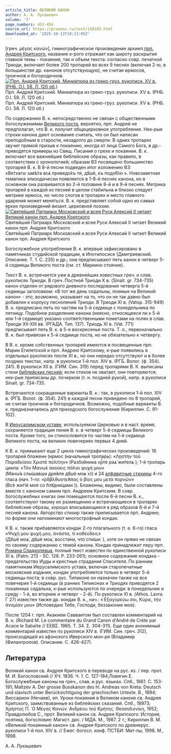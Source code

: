 ```yaml
---
article_title: ВЕЛИКИЙ КАНОН
author: А. А. Лукашевич
volume: '7'
page_numbers: 453-454
source_url: https://pravenc.ru/text/150105.html
downloaded_at: '2025-10-13T10:13:05Z'
---
```


[греч. μέγας κανών], гимнографическое произведение архиеп.[прп. Андрея Критского](<https://pravenc.ru/text/АНДРЕЙ прп  (пам  4 июля)  архиеп  Критский.html>), название к-рого отражает как широту раскрытия главной темы - покаяния, так и объем текста: согласно совр. печатной Триоди, включает более 200 тропарей во всех 9 песнях (включая 2-ю, в большинстве др. канонов отсутствующую), не считая ирмосов, троичнов и богородичнов.[![Прп. Андрей Критский. Миниатюра из греко-груз. рукописи. XV в. (РНБ. O.I. 58. Л. 120 об.)](https://pravenc.ru/data/854/456/1234/1i200.jpg "Кликните для увеличения картинки")](https://pravenc.ru/data/854/456/1234/1i400.jpg)Прп. Андрей Критский. Миниатюра из греко-груз. рукописи. XV в. (РНБ. O.I. 58. Л. 120 об.)  
Прп. Андрей Критский. Миниатюра из греко-груз. рукописи. XV в. (РНБ. O.I. 58. Л. 120 об.)

По содержанию В. к. непосредственно не связан с общественными богослужениями [Великого поста](<https://pravenc.ru/text/Великий пост.html>), вероятно, прп. Андрей не предполагал, что В. к. получит общецерковное употребление. Нек-рые строки канона дают основание считать, что он был написан преподобным в старости, незадолго до смерти. В одних тропарях звучит прямой призыв к покаянию, иногда от лица Самого Бога, в др.- приводятся примеры из Свящ. Писания о грехе и покаянии. В. к. включает все важнейшие библейские образы, как правило, в соответствии с хронологией; образам ВЗ посвящено большинство тропарей В. к. В 8-й песни подведен итог изложению ВЗ: «<span class="cu">Ве́тхагѡ</span> <span class="cu">завѣ́та</span> <span class="cu">всѧ҆</span> <span class="cu">приведо́хъ</span> <span class="cu">тѝ,</span> <span class="cu">дꙋшѐ,</span> <span class="cu">къ</span> <span class="cu">подо́бїю</span> ». Новозаветная тематика эпизодически появляется в 1-8-й песнях канона, но в основном она развивается во 2-й половине 8-й и в 9-й песнях. Метрика тропарей в каждой из песней в целом стабильна и близко следует метрике ирмоса, но число слогов в тропарях и место главного ударения может меняться. В. к. представляет собой одно из самых ярких произведений визант. церковной поэзии.[![Святейший Патриарх Московский и всея Руси Алексий II читает Великий канон прп. Андрея Критского](https://pravenc.ru/data/342/458/1234/1i200.jpg "Кликните для увеличения картинки")](https://pravenc.ru/data/342/458/1234/1i400.jpg)Святейший Патриарх Московский и всея Руси Алексий II читает Великий канон прп. Андрея Критского  
Святейший Патриарх Московский и всея Руси Алексий II читает Великий канон прп. Андрея Критского

Богослужебное употребление В. к. впервые зафиксировано в памятниках студийской традиции, в Ипотипосисе (Дмитриевский. Описание. Т. 1. С. 235) и др.; они предписывают петь канон в четверг 5-й седмицы Великого поста (см. ст. Мариино стояние).

Текст В. к. встречается уже в древнейших известных греч. и слав. рукописях Триоди. В греч. Постной Триоди X в. (Sinait. gr. 734-735) канон отделен от рядового дневного последования четверга 5-й седмицы заголовком: «В тот же день седальны, поемые на Великий канон» - это, возможно, указывает на то, что он не так давно был добавлен к корпусу песнопений Триоди. В Триоди XI в. (Vatop. 315-949) В. к. предписано петь по частям на 5-й седмице с понедельника по пятницу. Подобное разделение канона (неясно, относящееся ли к 5-й или 1-й седмице) указано соответственными пометами на полях в слав. Триоди XII-XIII вв. (РГАДА. Тип. 137). Триодь XI в. (Vat. 771) предписывает петь В. к. в 5-е воскресенье поста. Т. о., первоначально В. к. был привязан к 5-й седмице поста, но не обязательно к четвергу.

В В. к. кроме собственных тропарей имеются и посвященные прп. Марии Египетской и прп. Андрею Критскому, к-рые появились в отдельных рукописях после XI в., но они нередко отсутствуют и в более поздних текстах, напр. в рукописи 1-й пол. XIV в. (РГБ. Волог. (ф. 354). 241). В рукописи XII в. (ГИМ. Син. 319) перед тропарями В. К. выписаны стихи [библейских песней](<https://pravenc.ru/text/библейских песней.html>); если стихов не хватает, они повторяются; нек-рые приписаны др. почерком (т. н. поздней рукой), напр. в рукописи Sinait. gr. 734-735.

Встречаются сокращенные варианты В. к.: так, в рукописи 1-й пол. XIV в. (РГБ. Волог. (ф. 354). 241) в каждой песни приведено по 8 тропарей, не считая троичнов и богородичнов. Возможно, подобные варианты В. к. предназначались для приходского богослужения (Кириллин. С. 91-102).

В [Иерусалимском уставе](<https://pravenc.ru/text/Иерусалимском уставе.html>), используемом Церковью и в наст. время, сохраняется традиция пения В. к. в четверг 5-й седмицы Великого поста. Кроме того, он стихословится по частям на 1-й седмице Великого поста, на великих повечериях первых 4 дней.

К В. к. примыкают еще 2 цикла гимнографических произведений: 16 тропарей блаженн (ирмос (начальный тропарь): «Λῃστὴν τοῦ Παραδείσου Χριστὲ πολίτην» (<span class="cu">Разбо́йника</span> <span class="cu">хрⷭ҇тѐ</span> <span class="cu">раѧ̀</span> <span class="cu">жи́телѧ</span> ); 1-й тропарь цикла: «Τὸν Μανωὲ ἀκούεις πάλαι ψυχή μου» (<span class="cu">Манѡ́ѧ</span> <span class="cu">слы́шавши</span> <span class="cu">дре́вле</span> <span class="cu">дꙋшѐ</span> <span class="cu">моѧ</span> »)) и 24 [алфавитные стихиры](<https://pravenc.ru/text/алфавитные стихиры.html>) 4-го гласа (нач. 1-го: «̀ρδβλθυοτεΑπας ὁ βίος μου μετὰ πορνῶν» (<span class="cu">Всѐ</span> <span class="cu">житїѐ</span> <span class="cu">моѐ</span> <span class="cu">со</span> <span class="cu">блꙋдни́цами</span> )). Блаженны, видимо, были составлены вместе с каноном самим прп. Андреем Критским. В совр. богослужебных книгах они помещаются после 6-й песни В. к., соответствуют такому их размещению и встречающиеся в тропарях библейские образы, хорошо вписывающиеся в ряд образов 6-й и 7-й песней канона. Авторство стихир также приписывается прп. Андрею; по форме они напоминают многострофный кондак.

К В. к. также прибавляется кондак 2-го плагального (т. е. 6-го) гласа «Ψυχή μου ψυχή μου, ἀνάστα, τί καθεύδεις» (<span class="cu">Дꙋшѐ</span> <span class="cu">моѧ̀,</span> <span class="cu">дꙋшѐ</span> <span class="cu">моѧ̀,</span> <span class="cu">восста́ни,</span> <span class="cu">что̀</span> <span class="cu">спи́ши:</span> ), хотя он прямо не связан по своему содержанию с темой канона. Кондак принадлежит перу прп. [Романа Сладкопевца](<https://pravenc.ru/text/Романа Сладкопевца.html>), полный текст известен по единственной рукописи XI в. (Patm. 213 - SC. 128. P. 233-261); основное содержание кондака - предательство Иуды и крестные страдания Спасителя. По ранним памятникам Иерусалимского устава, включая старопечатные московские издания, кондак употребляется только в четверг 5-й седмицы поста; в совр. рус. Типиконе он назначен также на все повечерия 1-й седмицы (в ранних Типиконах и Триодях приводятся 2 покаянных седальна, к-рые используются по очереди: в понедельник и среду - 1-й, во вторник и четверг - 2-й). По рукописи XI в. (Athos. Lavra. Γ 27) известен также др. кондак В. к., нач.: «᾿Εξαγορεύω σοι, Κύριε, τὴν ἀνομίαν μου» (Исповедаю Тебе, Господи, беззаконие мое).

После 1204 г. прп. Акакием Савваитом был составлен комментарий на В. к. (Richard M. Le commentaire du Grand Canon d'André de Crète par Acace le Sabaïte // ΕΕΒΣ. 1965. T. 34. Σ. 304-311). Еще один анонимный комментарий известен по рукописи XIV в. (ГИМ. Син. греч. 312), происходящей из афонского Иверского мон-ря (Владимир (Филантропов). Описание. С. 426-427).

## Литература

Великий канон св. Андрея Критского в переводе на рус. яз. / пер. прот. М. И. Богословский // ХЧ. 1836. Ч. 1. С. 127-184;Ловягин Е. Богослужебные каноны на греч., слав. и рус. языках. Спб., 1861. С. 153-191; Maltzev A. Der grosse Busskanon des hl. Andreas von Kreta: Deutsch und slavisch unter Berücksichtigung der griechischen Urtexte. B., 1894; Виссарион (Нечаев), еп. Уроки покаяния в Великом каноне св. Андрея Критского, заимствованные из библейских сказаний. Спб., 18973; Χρήστος Π. ῾Ο Μέγας Κανών ᾿Ανδρέου τοῦ Κρήτης. Θεσσαλονίκη, 1952; Правдолюбов С., прот. Великий канон св. Андрея Критского: История, поэтика, богословие: Магист. дис. / МДА. М., 1987. 2 т.; Кириллин В. М. «Великий покаянный канон» св. Андрея Критского по древнерус. рукописи 1-й пол. XIV в. // Ежег. богосл. конф. ПСТБИ: Мат-лы, 1998. М., 1998.

А. А. Лукашевич
